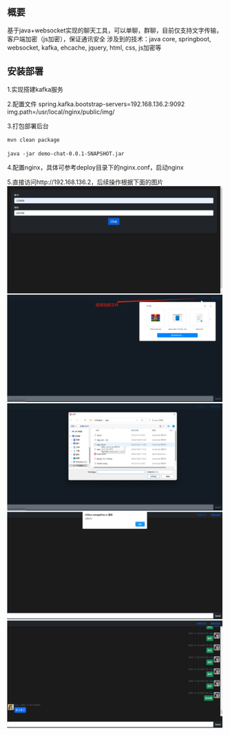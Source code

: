 ## 概要

基于java+websocket实现的聊天工具，可以单聊，群聊，目前仅支持文字传输，客户端加密（js加密），保证通讯安全
涉及到的技术：java core, springboot, websocket, kafka, ehcache, jquery, html, css, js加密等


## 安装部署

1.实现搭建kafka服务

2.配置文件
   spring.kafka.bootstrap-servers=192.168.136.2:9092
   img.path=/usr/local/nginx/public/img/

3.打包部署后台
```
mvn clean package

java -jar demo-chat-0.0.1-SNAPSHOT.jar
```

4.配置nginx，具体可参考deploy目录下的nginx.conf，启动nginx

5.直接访问http://192.168.136.2，后续操作根据下面的图片
<br/>
<img src="https://github.com/WillSmith888888/demo-chat/blob/main/deploy/login.png?raw=true" data-canonical-src="https://github.com/WillSmith888888/demo-chat/blob/main/deploy/login.png?raw=true" width="500" />
<br/>
<img src="https://github.com/WillSmith888888/demo-chat/blob/main/deploy/chat1.png?raw=true" data-canonical-src="https://github.com/WillSmith888888/demo-chat/blob/main/deploy/chat1.png?raw=true" width="500" />
<br/>
<img src="https://github.com/WillSmith888888/demo-chat/blob/main/deploy/chat2.png?raw=true" data-canonical-src="https://github.com/WillSmith888888/demo-chat/blob/main/deploy/chat2.png?raw=true" width="500" />
<br/>
<img src="https://github.com/WillSmith888888/demo-chat/blob/main/deploy/chat3.png?raw=true" data-canonical-src="https://github.com/WillSmith888888/demo-chat/blob/main/deploy/chat3.png?raw=true" width="500" />
<br/>
<img src="https://github.com/WillSmith888888/demo-chat/blob/main/deploy/chat4.png?raw=true" data-canonical-src="https://github.com/WillSmith888888/demo-chat/blob/main/deploy/chat4.png?raw=true" width="500" />

